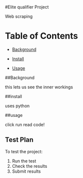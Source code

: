 #Elite qualifier Project

Web scraping

# Table of Contents

- [Background](#background)

- [Install](#install)

- [Usage](#usage)


##Background

this lets us see the inner workings


##install

uses python


##usage 


click run read code!

## Test Plan

To test the project:

1.  Run the test
2.  Check the results
3.  Submit results